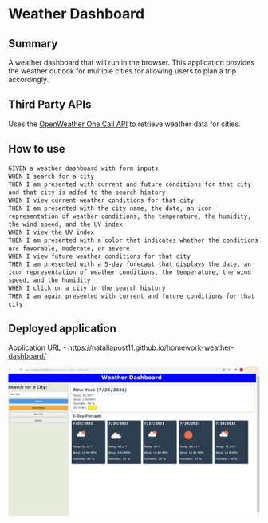 # Weather Dashboard

## Summary
A weather dashboard that will run in the browser. 
This application provides the weather outlook for multiple cities for allowing users to plan a trip accordingly.

## Third Party APIs

Uses the [OpenWeather One Call API](https://openweathermap.org/api/one-call-api) to retrieve weather data for cities.

## How to use

```
GIVEN a weather dashboard with form inputs
WHEN I search for a city
THEN I am presented with current and future conditions for that city and that city is added to the search history
WHEN I view current weather conditions for that city
THEN I am presented with the city name, the date, an icon representation of weather conditions, the temperature, the humidity, the wind speed, and the UV index
WHEN I view the UV index
THEN I am presented with a color that indicates whether the conditions are favorable, moderate, or severe
WHEN I view future weather conditions for that city
THEN I am presented with a 5-day forecast that displays the date, an icon representation of weather conditions, the temperature, the wind speed, and the humidity
WHEN I click on a city in the search history
THEN I am again presented with current and future conditions for that city
```
## Deployed application

Application URL - https://nataliapost11.github.io/homework-weather-dashboard/

![alt text](assets/application.jpg)